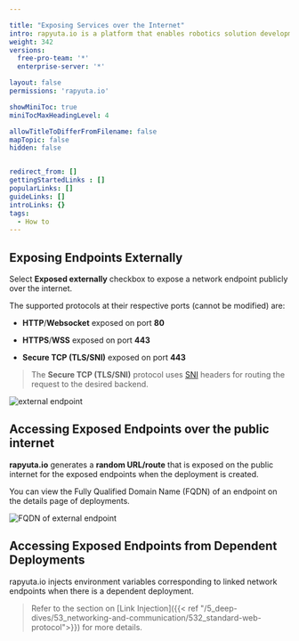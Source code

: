 ```yaml
---

title: "Exposing Services over the Internet"
intro: rapyuta.io is a platform that enables robotics solution development by providing the necessary software infrastructure and facilitating the interaction between multiple stakeholders who contribute to the solution development.
weight: 342
versions:
  free-pro-team: '*'
  enterprise-server: '*'

layout: false
permissions: 'rapyuta.io'

showMiniToc: true
miniTocMaxHeadingLevel: 4

allowTitleToDifferFromFilename: false
mapTopic: false
hidden: false


redirect_from: []
gettingStartedLinks : []
popularLinks: []
guideLinks: []
introLinks: {}
tags:
  - How to
---
```

## Exposing Endpoints Externally

Select **Exposed externally** checkbox to expose a network endpoint publicly over the internet.

The supported protocols at their respective ports (cannot be modified) are:

* **HTTP**/**Websocket** exposed on port **80**

* **HTTPS**/**WSS** exposed on port **443**

* **Secure TCP (TLS/SNI)** exposed on port **443**

> The **Secure TCP (TLS/SNI)** protocol uses [SNI](https://en.wikipedia.org/wiki/Server_Name_Indication) headers for routing the request to the desired backend.

![external endpoint](/images/core-concepts/packages/network-endpoints/external-endpoint.png?classes=border,shadow&width=40pc)


## Accessing Exposed Endpoints over the public internet

**rapyuta.io** generates a **random URL/route** that is exposed on the public internet for the exposed endpoints when the deployment is created. 

You can view the Fully Qualified Domain Name (FQDN) of an endpoint on the details page of deployments.

![FQDN of external endpoint](/images/tutorials/hello-world/network-endpoint.png?classes=border,shadow&width=50pc)



## Accessing Exposed Endpoints from Dependent Deployments

rapyuta.io injects environment variables corresponding to linked network endpoints when there is a dependent deployment.

> Refer to the section on [Link Injection]({{< ref "/5_deep-dives/53_networking-and-communication/532_standard-web-protocol">}}) for more details.

